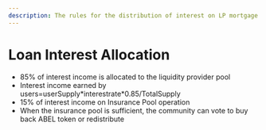 ```yaml
---
description: The rules for the distribution of interest on LP mortgage are as follows
---
```


# Loan Interest Allocation

* 85% of interest income is allocated to the liquidity provider pool
* Interest income earned by users=userSupply\*interestrate\*0.85/TotalSupply
* 15% of interest income on Insurance Pool operation
* When the insurance pool is sufficient, the community can vote to buy back ABEL token or redistribute
